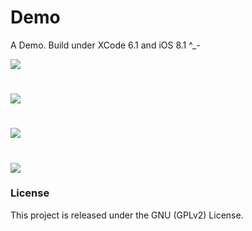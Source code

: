 Demo
====

A Demo. Build under XCode 6.1 and iOS 8.1 ^_-

![](https://github.com/626240599/Demo/blob/master/Screenshots/1.png)
#
![](https://github.com/626240599/Demo/blob/master/Screenshots/2.png)
#
![](https://github.com/626240599/Demo/blob/master/Screenshots/3.png)
#
![](https://github.com/626240599/Demo/blob/master/Screenshots/4.png)

### License
This project is released under the GNU (GPLv2) License.
